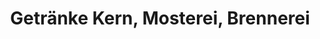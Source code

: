 ---
title: "Getränke Kern, Mosterei, Brennerei"
url: /insingen/getraenke-kern-mosterei-brennerei/
shop: Getränke
---